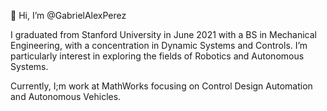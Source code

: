 
👋 Hi, I’m @GabrielAlexPerez

I graduated from Stanford University in June 2021 with a BS in Mechanical Engineering, with a concentration in Dynamic Systems and Controls. I’m particularly interest in exploring the fields of Robotics and Autonomous Systems.

Currently, I;m work at MathWorks focusing on Control Design Automation and Autonomous Vehicles.

<!---
GabrielAlexPerez/GabrielAlexPerez is a ✨ special ✨ repository because its `README.md` (this file) appears on your GitHub profile.
You can click the Preview link to take a look at your changes.
--->
